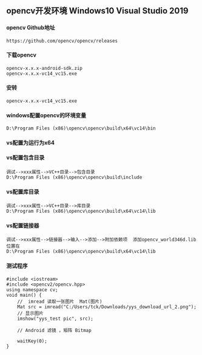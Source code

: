 ## opencv开发环境 Windows10 Visual Studio 2019

#### opencv Github地址  

    https://github.com/opencv/opencv/releases
    
#### 下载opencv

    opencv-x.x.x-android-sdk.zip 
    opencv-x.x.x-vc14_vc15.exe

#### 安转

    opencv-x.x.x-vc14_vc15.exe

#### windows配置opencv的环境变量 

    D:\Program Files (x86)\opencv\opencv\build\x64\vc14\bin

#### vs配置为运行为x64

#### vs配置包含目录  

    调试-->xxx属性-->VC++目录-->包含目录		
    D:\Program Files (x86)\opencv\opencv\build\include
    
#### vs配置库目录	

    调试-->xxx属性-->VC++目录-->库目录	
    D:\Program Files (x86)\opencv\opencv\build\x64\vc14\lib
    
#### vs配置链接器	

    调试-->xxx属性-->链接器-->输入-->添加-->附加依赖项  添加opencv_world346d.lib 位置在
    D:\Program Files (x86)\opencv\opencv\build\x64\vc14\lib

#### 测试程序

```
#include <iostream>
#include <opencv2/opencv.hpp>
using namespace cv;
void main() {
	//  imread 读取一张图片  Mat(图片)  
	Mat src = imread("C:/Users/tck/Downloads/yys_download_url_2.png");
	// 显示图片
	imshow("yys_test pic", src);

	// Android 滤镜 ，矩阵 Bitmap 

	waitKey(0);
}
```
